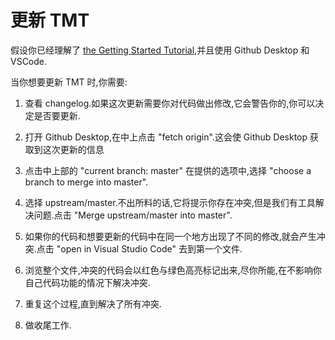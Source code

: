 # 更新 TMT

假设你已经理解了 [the Getting Started Tutorial](getting-started.md),并且使用 Github Desktop 和 VSCode.

当你想要更新 TMT 时,你需要:

1. 查看 changelog.如果这次更新需要你对代码做出修改,它会警告你的,你可以决定是否要更新.

2. 打开 Github Desktop,在中上点击 "fetch origin".这会使 Github Desktop 获取到这次更新的信息

3. 点击中上部的 "current branch: master" 在提供的选项中,选择 "choose a branch to merge into master".

4. 选择 upstream/master.不出所料的话,它将提示你存在冲突,但是我们有工具解决问题.点击 "Merge upstream/master into master".

5. 如果你的代码和想要更新的代码中在同一个地方出现了不同的修改,就会产生冲突.点击 "open in Visual Studio Code" 去到第一个文件. 

6. 浏览整个文件,冲突的代码会以红色与绿色高亮标记出来,尽你所能,在不影响你自己代码功能的情况下解决冲突.

7. 重复这个过程,直到解决了所有冲突.

8. 做收尾工作.
